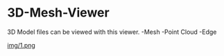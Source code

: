 # 3D-Mesh-Viewer

3D Model files can be viewed with this viewer.
-Mesh
-Point Cloud
-Edge

[img/1.png](https://github.com/Joe-997/3D-Mesh-Viewer/blob/9b1a7fd5dad01a90cdc61ae24cc97f6faeb47141/img/1.png)
